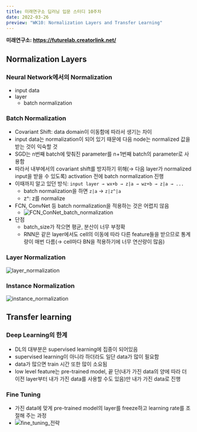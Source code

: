```yaml
---
title: 미래연구소 딥러닝 입문 스터디 10주차
date: 2022-03-26
preview: "WK10: Normalization Layers and Transfer Learning"
---
```


**미래연구소: https://futurelab.creatorlink.net/**

## Normalization Layers
### Neural Network에서의 Normalization
- input data
- layer
  - batch normalization
### Batch Normalization
- Covariant Shift: data domain이 이동함에 따라서 생기는 차이
- input data는 normalization이 되어 있기 때문에 다음 node는 normalized 값을 받는 것이 익숙할 것
- SGD는 n번째 batch에 맞춰진 parameter를 n+1번째 batch의 parameter로 사용함
- 따라서 내부에서의 covariant shift를 방지하기 위해(→ 다음 layer가 normalized input을 받을 수 있도록) activation 전에 batch normalization 진행
- 이때까지 알고 있던 방식: `input layer → wx+b → z|a → wz+b → z|a → ...`
  - batch normalization을 하면 `z|a` → `z|z^|a`
  - z^: z를 normalize
- FCN, ConvNet 등 batch normalization을 적용하는 것은 어렵지 않음
  - ![FCN_ConNet_batch_normalization](https://user-images.githubusercontent.com/53527600/160222946-fa8c1406-ff10-43b7-9849-cc0497d47951.png)
- 단점
  - batch_size가 작으면 평균, 분산이 너무 부정확
  - RNN은 같은 layer에서도 cell의 이동에 따라 다른 feature들을 받으므로 통계량이 매번 다름(→ cell마다 BN을 적용하기에 너무 연산량이 많음)
### Layer Normalization
![layer_normalization](https://user-images.githubusercontent.com/53527600/160223033-74bffc99-ebce-4246-bf28-5ec56f5bc169.png)
### Instance Normalization
![instance_normalization](https://user-images.githubusercontent.com/53527600/160223061-b6c72851-25cc-4270-abd5-144a5678d500.png)

## Transfer learning
### Deep Learning의 한계
- DL의 대부분은 supervised learning에 집중이 되어있음
- supervised learning이 아니라 하더라도 일단 data가 많이 필요함
- data가 많으면 train 시간 또한 많이 소요됨
- low level feature는 pre-trained model, 끝 단(내가 가진 data의 양에 따라 더 이전 layer부터 내가 가진 data를 사용할 수도 있음)만 내가 가진 data로 진행
### Fine Tuning
- 가진 data에 맞게 pre-trained model의 layer를 freeze하고 learning rate를 조절해 주는 과정
- ![fine_tuning_전략](https://user-images.githubusercontent.com/53527600/160223361-179107c5-e920-4956-ab38-4e3e931ff1b9.png)

